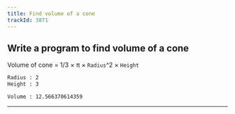 ```yaml
---
title: Find volume of a cone
trackId: 3871
---
```


## Write a program to find volume of a cone

Volume of cone = 1/3 × π × `Radius`^2 × `Height`

```txt
Radius : 2
Height : 3

Volume : 12.566370614359
```

---
